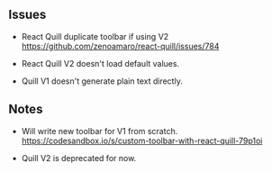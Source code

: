 ## Issues

- React Quill duplicate toolbar if using V2
  https://github.com/zenoamaro/react-quill/issues/784

- React Quill V2 doesn't load default values.

- Quill V1 doesn't generate plain text directly.

## Notes

- Will write new toolbar for V1 from scratch.
  https://codesandbox.io/s/custom-toolbar-with-react-quill-79p1oi

- Quill V2 is deprecated for now.
